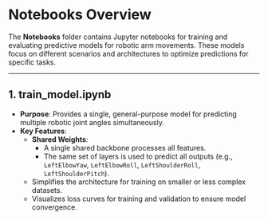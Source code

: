 # **Notebooks Overview**

The **Notebooks** folder contains Jupyter notebooks for training and evaluating predictive models for robotic arm movements. These models focus on different scenarios and architectures to optimize predictions for specific tasks.

---

## **1. train_model.ipynb**
- **Purpose**: Provides a single, general-purpose model for predicting multiple robotic joint angles simultaneously.
- **Key Features**:
  - **Shared Weights**:
    - A single shared backbone processes all features.
    - The same set of layers is used to predict all outputs (e.g., `LeftElbowYaw`, `LeftElbowRoll`, `LeftShoulderRoll`, `LeftShoulderPitch`).
  - Simplifies the architecture for training on smaller or less complex datasets.
  - Visualizes loss curves for training and validation to ensure model convergence.
